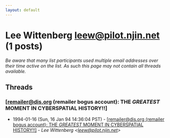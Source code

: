 ```yaml
---
layout: default
---
```


# Lee Wittenberg <leew@pilot.njin.net> (1 posts)

_Be aware that many list participants used multiple email addresses over their time active on the list. As such this page may not contain all threads available._

## Threads

### [remailer@dis.org (remailer bogus account): THE *GREATEST* MOMENT IN       CYBERSPATIAL HISTORY!!]
+ 1994-01-16 (Sun, 16 Jan 94 14:36:04 PST) - [[remailer@dis.org (remailer bogus account): THE *GREATEST* MOMENT IN       CYBERSPATIAL HISTORY!!]](/archive/1994/01/26730d1dbc7b2e944c6f4a840f4063fd87c02d19fab8575af778526af3adee93) - _Lee Wittenberg \<leew@pilot.njin.net\>_

